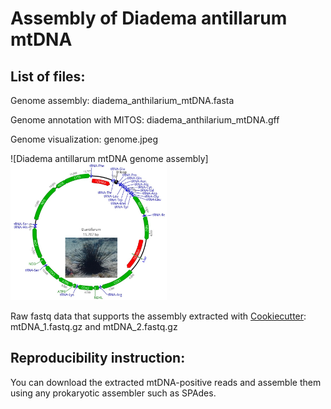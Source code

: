 # Assembly of Diadema antillarum mtDNA

## List of files:

Genome assembly: diadema_anthilarium_mtDNA.fasta

Genome annotation with MITOS: diadema_anthilarium_mtDNA.gff

Genome visualization: genome.jpeg

![Diadema antillarum mtDNA genome assembly]<img src="https://github.com/aglabx/mtDNA_assembly/blob/master/Diadema_anthilarum/genome.jpeg?raw=true" width="250">

Raw fastq data that supports the assembly extracted with [Cookiecutter](https://github.com/ad3002/Cookiecutter): mtDNA_1.fastq.gz and mtDNA_2.fastq.gz

## Reproducibility instruction:

You can download the extracted mtDNA-positive reads and assemble them using any prokaryotic assembler such as SPAdes.




